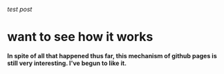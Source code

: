 _test post_
# want to see how it works

**In spite of all that happened thus far, this mechanism of github pages is still very interesting. I've begun to like it.**
